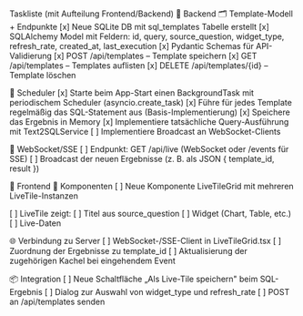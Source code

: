 Taskliste (mit Aufteilung Frontend/Backend)
🧩 Backend
🗂️ Template-Modell + Endpunkte
 [x] Neue SQLite DB mit sql_templates Tabelle erstellt
 [x] SQLAlchemy Model mit Feldern: id, query, source_question, widget_type, refresh_rate, created_at, last_execution
 [x] Pydantic Schemas für API-Validierung
 [x] POST /api/templates – Template speichern
 [x] GET /api/templates – Templates auflisten
 [x] DELETE /api/templates/{id} – Template löschen

🔁 Scheduler
 [x] Starte beim App-Start einen BackgroundTask mit periodischem Scheduler (asyncio.create_task)
 [x] Führe für jedes Template regelmäßig das SQL-Statement aus (Basis-Implementierung)
 [x] Speichere das Ergebnis in Memory
 [x] Implementiere tatsächliche Query-Ausführung mit Text2SQLService
 [ ] Implementiere Broadcast an WebSocket-Clients

📡 WebSocket/SSE
 [ ] Endpunkt: GET /api/live (WebSocket oder /events für SSE)
 [ ] Broadcast der neuen Ergebnisse (z. B. als JSON { template_id, result })

🎨 Frontend
🧱 Komponenten
 [ ] Neue Komponente LiveTileGrid mit mehreren LiveTile-Instanzen

 [ ] LiveTile zeigt:
    [ ] Titel aus source_question
    [ ] Widget (Chart, Table, etc.)
    [ ] Live-Daten

🌐 Verbindung zu Server
 [ ] WebSocket-/SSE-Client in LiveTileGrid.tsx
 [ ] Zuordnung der Ergebnisse zu template_id
 [ ] Aktualisierung der zugehörigen Kachel bei eingehendem Event

📦 Integration
 [ ] Neue Schaltfläche „Als Live-Tile speichern" beim SQL-Ergebnis
 [ ] Dialog zur Auswahl von widget_type und refresh_rate
 [ ] POST an /api/templates senden